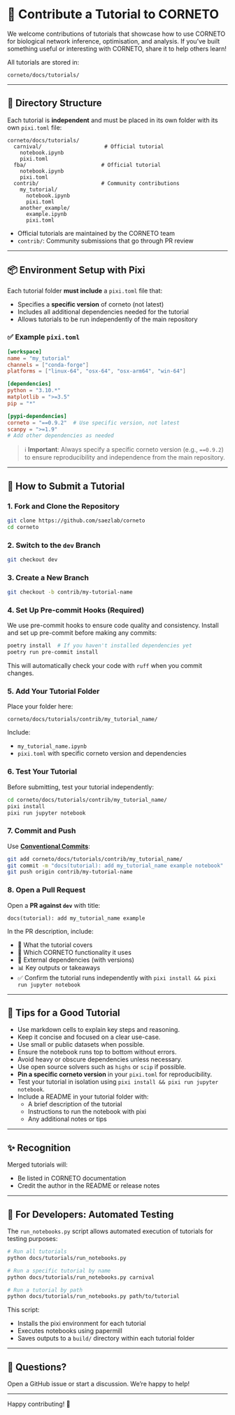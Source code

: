 # 🧠 Contribute a Tutorial to CORNETO

We welcome contributions of tutorials that showcase how to use CORNETO for biological network inference, optimisation, and analysis. If you’ve built something useful or interesting with CORNETO, share it to help others learn!

All tutorials are stored in:
```
corneto/docs/tutorials/
```

---

## 📁 Directory Structure

Each tutorial is **independent** and must be placed in its own folder with its own `pixi.toml` file:

```
corneto/docs/tutorials/
  carnival/                    # Official tutorial
    notebook.ipynb
    pixi.toml
  fba/                        # Official tutorial
    notebook.ipynb
    pixi.toml
  contrib/                    # Community contributions
    my_tutorial/
      notebook.ipynb
      pixi.toml
    another_example/
      example.ipynb
      pixi.toml
```

- Official tutorials are maintained by the CORNETO team
- `contrib/`: Community submissions that go through PR review

---

## 📦 Environment Setup with Pixi

Each tutorial folder **must include** a `pixi.toml` file that:
- Specifies a **specific version** of corneto (not latest)
- Includes all additional dependencies needed for the tutorial
- Allows tutorials to be run independently of the main repository

### ✅ Example `pixi.toml`
```toml
[workspace]
name = "my_tutorial"
channels = ["conda-forge"]
platforms = ["linux-64", "osx-64", "osx-arm64", "win-64"]

[dependencies]
python = "3.10.*"
matplotlib = ">=3.5"
pip = "*"

[pypi-dependencies]
corneto = "==0.9.2"  # Use specific version, not latest
scanpy = ">=1.9"
# Add other dependencies as needed
```

> ℹ️ **Important**: Always specify a specific corneto version (e.g., `==0.9.2`) to ensure reproducibility and independence from the main repository.

---

## 🚀 How to Submit a Tutorial

### 1. Fork and Clone the Repository
```bash
git clone https://github.com/saezlab/corneto
cd corneto
```

### 2. Switch to the `dev` Branch
```bash
git checkout dev
```

### 3. Create a New Branch
```bash
git checkout -b contrib/my-tutorial-name
```

### 4. Set Up Pre-commit Hooks (Required)
We use pre-commit hooks to ensure code quality and consistency. Install and set up pre-commit before making any commits:

```bash
poetry install  # If you haven't installed dependencies yet
poetry run pre-commit install
```

This will automatically check your code with `ruff` when you commit changes.

### 5. Add Your Tutorial Folder
Place your folder here:
```
corneto/docs/tutorials/contrib/my_tutorial_name/
```
Include:
- `my_tutorial_name.ipynb`
- `pixi.toml` with specific corneto version and dependencies

### 6. Test Your Tutorial
Before submitting, test your tutorial independently:
```bash
cd corneto/docs/tutorials/contrib/my_tutorial_name/
pixi install
pixi run jupyter notebook
```

### 7. Commit and Push

Use **[Conventional Commits](https://www.conventionalcommits.org/)**:

```bash
git add corneto/docs/tutorials/contrib/my_tutorial_name/
git commit -m "docs(tutorial): add my_tutorial_name example notebook"
git push origin contrib/my-tutorial-name
```

### 8. Open a Pull Request

Open a **PR against `dev`** with title:
```
docs(tutorial): add my_tutorial_name example
```

In the PR description, include:
- 📘 What the tutorial covers
- 🔧 Which CORNETO functionality it uses
- 🧪 External dependencies (with versions)
- 📊 Key outputs or takeaways
- ✅ Confirm the tutorial runs independently with `pixi install && pixi run jupyter notebook`

---

## 🧪 Tips for a Good Tutorial

- Use markdown cells to explain key steps and reasoning.
- Keep it concise and focused on a clear use-case.
- Use small or public datasets when possible.
- Ensure the notebook runs top to bottom without errors.
- Avoid heavy or obscure dependencies unless necessary.
- Use open source solvers such as `highs` or `scip` if possible.
- **Pin a specific corneto version** in your `pixi.toml` for reproducibility.
- Test your tutorial in isolation using `pixi install && pixi run jupyter notebook`.
- Include a README in your tutorial folder with:
  - A brief description of the tutorial
  - Instructions to run the notebook with pixi
  - Any additional notes or tips

---

## ✨ Recognition

Merged tutorials will:
- Be listed in CORNETO documentation
- Credit the author in the README or release notes

---

## 🔧 For Developers: Automated Testing

The `run_notebooks.py` script allows automated execution of tutorials for testing purposes:

```bash
# Run all tutorials
python docs/tutorials/run_notebooks.py

# Run a specific tutorial by name
python docs/tutorials/run_notebooks.py carnival

# Run a tutorial by path
python docs/tutorials/run_notebooks.py path/to/tutorial
```

This script:
- Installs the pixi environment for each tutorial
- Executes notebooks using papermill
- Saves outputs to a `build/` directory within each tutorial folder

---

## 🧰 Questions?

Open a GitHub issue or start a discussion. We’re happy to help!

---

Happy contributing! 🧬
